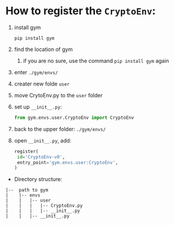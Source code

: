 

# How to register the `CryptoEnv`:

1. install gym

   ```shell
   pip install gym
   ```

2. find the location of gym

   1. if you are no sure, use the command `pip install gym` again

3. enter `./gym/envs/`

4. creater new folde `user`

5. move CrytoEnv.py to the `user` folder

6. set up `__init__.py`:

   ```python
   from gym.envs.user.CryptoEnv import CryptoEnv
   ```

7. back to the upper folder: `./gym/envs/`

8. open  `__init__.py`, add:

   ```python
   register(
   	id='CryptoEnv-v0',
   	entry_point='gym.envs.user:CryptoEnv',
   )
   ```

- Directory structure:

```
|--  path to gym
|    |-- envs
|    |   |-- user
|    |   |   |-- CryptoEnv.py
|    |   |   |-- __init__.py
|    |   |-- __init__.py
```